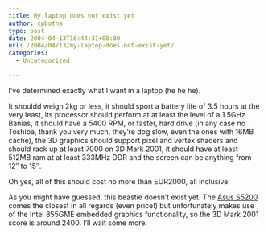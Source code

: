 ```yaml
---
title: My laptop does not exist yet
author: cpbotha
type: post
date: 2004-04-13T10:44:31+00:00
url: /2004/04/13/my-laptop-does-not-exist-yet/
categories:
  - Uncategorized

---
```

I’ve determined exactly what I want in a laptop (he he he).

It shouldd weigh 2kg or less, it should sport a battery life of 3.5 hours at the very least, its processor should perform at at least the level of a 1.5GHz Banias, it should have a 5400 RPM, or faster, hard drive (in any case no Toshiba, thank you very much, they’re dog slow, even the ones with 16MB cache), the 3D graphics should support pixel and vertex shaders and should rack up at least 7000 on 3D Mark 2001, it should have at least 512MB ram at at least 333MHz DDR and the screen can be anything from 12″ to 15″.

Oh yes, all of this should cost no more than EUR2000, all inclusive.

As you might have guessed, this beastie doesn’t exist yet. The [Asus S5200][1] comes the closest in all regards (even price!) but unfortunately makes use of the Intel 855GME embedded graphics functionality, so the 3D Mark 2001 score is around 2400. I’ll wait some more.

 [1]: http://www.asus.com/products/notebook/s5series/s5200n/s5200n_overview.htm
